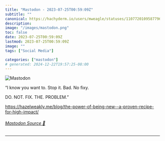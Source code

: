 ```yaml
---
title: "Mastodon - 2023-07-25T00:59:09Z"
subtitle: ""
canonical: https://hachyderm.io/users/mweagle/statuses/110772010958779689
description:
image: "/images/mastodon.png"
toc: false
date: 2023-07-25T00:59:09Z
lastmod: 2023-07-25T00:59:09Z
image: ""
tags: ["Social Media"]

categories: ["mastodon"]
# generated: 2024-12-22T19:57:25-08:00
---
```

![Mastodon](/images/mastodon.png)

<p>“I know you want to. Stop it. Bad. No fixy.</p><p>DO. NOT. FIX. THE. PROBLEM.”</p><p><a href="https://hazelweakly.me/blog/the-power-of-being-new--a-proven-recipe-for-high-impact/" target="_blank" rel="nofollow noopener noreferrer" translate="no"><span class="invisible">https://</span><span class="ellipsis">hazelweakly.me/blog/the-power-</span><span class="invisible">of-being-new--a-proven-recipe-for-high-impact/</span></a></p>


###### [Mastodon Source 🐘](https://hachyderm.io/@mweagle/110772010958779689)

___
